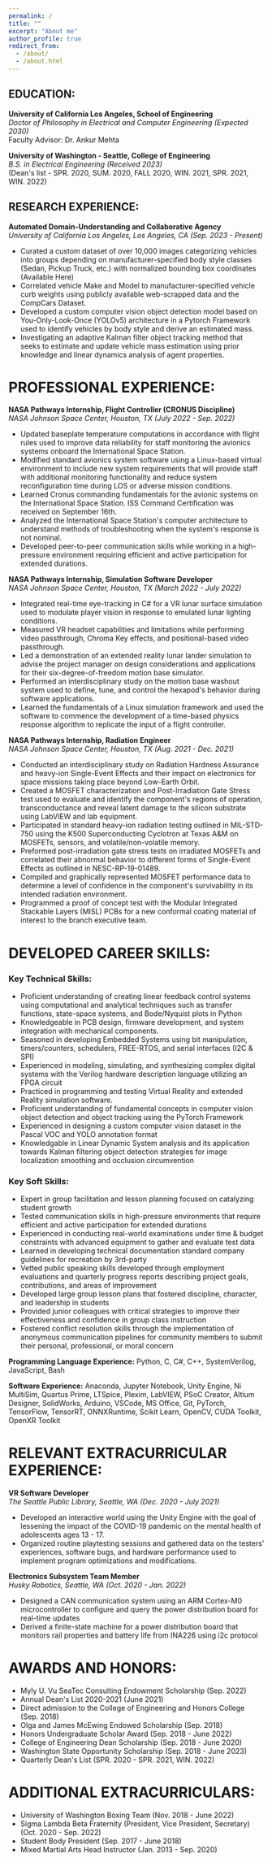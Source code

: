```yaml
---
permalink: /
title: ""
excerpt: "About me"
author_profile: true
redirect_from: 
  - /about/
  - /about.html
---
```


EDUCATION:
-----
**University of California Los Angeles, School of Engineering**<br>
*Doctor of Philosophy in Electrical and Computer Engineering (Expected 2030)*<br>
Faculty Advisor: Dr. Ankur Mehta

**University of Washington - Seattle, College of Engineering**<br>
*B.S. in Electrical Engineering (Received 2023)*<br>
(Dean's list - SPR. 2020, SUM. 2020, FALL 2020, WIN. 2021, SPR. 2021, WIN. 2022)

RESEARCH EXPERIENCE:
-----
**Automated Domain-Understanding and Collaborative Agency**<br>
*University of California Los Angeles, Los Angeles, CA (Sep. 2023 - Present)*
* Curated a custom dataset of over 10,000 images categorizing vehicles into groups depending on manufacturer-specified body style classes (Sedan, Pickup Truck, etc.) with normalized bounding box coordinates (Available Here)
* Correlated vehicle Make and Model to manufacturer-specified vehicle curb weights using publicly available web-scrapped data and the CompCars Dataset.
* Developed a custom computer vision object detection model based on You-Only-Look-Once (YOLOv5) architecture in a Pytorch Framework used to identify vehicles by body style and derive an estimated mass.
* Investigating an adaptive Kalman filter object tracking method that seeks to estimate and update vehicle mass estimation using prior knowledge and linear dynamics analysis of agent properties.

PROFESSIONAL EXPERIENCE:
=====
**NASA Pathways Internship, Flight Controller (CRONUS Discipline)**<br>
*NASA Johnson Space Center, Houston, TX (July 2022 - Sep. 2022)*
* Updated baseplate temperature computations in accordance with flight rules used to improve data reliability for staff monitoring the avionics systems onboard the International Space Station.
* Modified standard avionics system software using a Linux-based virtual environment to include new system requirements that will provide staff with additional monitoring functionality and reduce system reconfiguration time during LOS or adverse mission conditions.
* Learned Cronus commanding fundamentals for the avionic systems on the International Space Station. ISS Command Certification was received on September 16th.
* Analyzed the International Space Station's computer architecture to understand methods of troubleshooting when the system's response is not nominal.
* Developed peer-to-peer communication skills while working in a high-pressure environment requiring efficient and active participation for extended durations.

**NASA Pathways Internship, Simulation Software Developer**<br>
*NASA Johnson Space Center, Houston, TX (March 2022 - July 2022)*
* Integrated real-time eye-tracking in C# for a VR lunar surface simulation used to modulate player vision in
response to emulated lunar lighting conditions.
* Measured VR headset capabilities and limitations while performing video passthrough, Chroma Key effects,
and positional-based video passthrough.
* Led a demonstration of an extended reality lunar lander simulation to advise the project manager on design
considerations and applications for their six-degree-of-freedom motion base simulator.
* Performed an interdisciplinary study on the motion base washout system used to define, tune, and control
the hexapod's behavior during software applications.
* Learned the fundamentals of a Linux simulation framework and used the software to commence the
development of a time-based physics response algorithm to replicate the input of a flight controller.

**NASA Pathways Internship, Radiation Engineer**<br>
*NASA Johnson Space Center, Houston, TX (Aug. 2021 - Dec. 2021)*
* Conducted an interdisciplinary study on Radiation Hardness Assurance and heavy-ion Single-Event Effects and their impact on electronics for space missions taking place beyond Low-Earth Orbit.
* Created a MOSFET characterization and Post-Irradiation Gate Stress test used to evaluate and identify the component's regions of operation, transconductance and reveal latent damage to the silicon substrate using LabVIEW and lab equipment.
* Participated in standard heavy-ion radiation testing outlined in MIL-STD-750 using the K500 Superconducting Cyclotron at Texas A&M on MOSFETs, sensors, and volatile/non-volatile memory.
* Preformed post-irradiation gate stress tests on irradiated MOSFETs and correlated their abnormal behavior to different forms of Single-Event Effects as outlined in NESC-RP-19-01489.
* Compiled and graphically represented MOSFET performance data to determine a level of confidence in the component's survivability in its intended radiation environment.
* Programmed a proof of concept test with the Modular Integrated Stackable Layers (MISL) PCBs for a new conformal coating material of interest to the branch executive team.

DEVELOPED CAREER SKILLS:
=====
### **Key Technical Skills**:
* Proficient understanding of creating linear feedback control systems using computational and analytical techniques such as transfer functions, state-space systems, and Bode/Nyquist plots in Python
* Knowledgeable in PCB design, firmware development, and system integration with mechanical components.
* Seasoned in developing Embedded Systems using bit manipulation, timers/counters, schedulers, FREE-RTOS, and serial interfaces (I2C & SPI)
* Experienced in modeling, simulating, and synthesizing complex digital systems with the Verilog hardware description language utilizing an FPGA circuit
* Practiced in programming and testing Virtual Reality and extended Reality simulation software.
* Proficient understanding of fundamental concepts in computer vision object detection and object tracking using the PyTorch Framework
* Experienced in designing a custom computer vision dataset in the Pascal VOC and YOLO annotation format
* Knowledgable in Linear Dynamic System analysis and its application towards Kalman filtering object detection strategies for image localization smoothing and occlusion circumvention

### **Key Soft Skills**:
* Expert in group facilitation and lesson planning focused on catalyzing student growth
* Tested communication skills in high-pressure environments that require efficient and active participation for extended durations
* Experienced in conducting real-world examinations under time & budget constraints with advanced equipment to gather and evaluate test data
* Learned in developing technical documentation standard company guidelines for recreation by 3rd-party
* Vetted public speaking skills developed through employment evaluations and quarterly progress reports describing project goals, contributions, and areas of improvement
* Developed large group lesson plans that fostered discipline, character, and leadership in students
* Provided junior colleagues with critical strategies to improve their effectiveness and confidence in group class instruction
* Fostered conflict resolution skills through the implementation of anonymous communication pipelines for community members to submit their personal, professional, or moral concern

**Programming Language Experience:** Python, C, C#, C++, SystemVerilog, JavaScript, Bash

**Software Experience:** Anaconda, Jupyter Notebook, Unity Engine, Ni MultiSim, Quartus Prime, LTSpice, Plexim, LabVIEW, PSoC Creator, Altium Designer, SolidWorks, Arduino, VSCode, MS Office, Git, PyTorch, TensorFlow, TensorRT, ONNXRuntime, Scikit Learn, OpenCV, CUDA Toolkit, OpenXR Toolkit

RELEVANT EXTRACURRICULAR EXPERIENCE:
=====
**VR Software Developer**<br>
*The Seattle Public Library, Seattle, WA (Dec. 2020 - July 2021)*
* Developed an interactive world using the Unity Engine with the goal of lessening the impact of the COVID-19 pandemic on the mental health of adolescents ages 13 - 17.
* Organized routine playtesting sessions and gathered data on the testers' experiences, software bugs, and hardware performance used to implement program optimizations and modifications.

**Electronics Subsystem Team Member**<br>
*Husky Robotics, Seattle, WA (Oct. 2020 - Jan. 2022)*
* Designed a CAN communication system using an ARM Cortex-M0 microcontroller to configure and query the power distribution board for real-time updates
* Derived a finite-state machine for a power distribution board that monitors rail properties and battery life from INA226 using i2c protocol

AWARDS AND HONORS:
=====
* Myly U. Vu SeaTec Consulting Endowment Scholarship (Sep. 2022)
* Annual Dean's List 2020-2021 (June 2021)
* Direct admission to the College of Engineering and Honors College (Sep. 2018)
* Olga and James McEwing Endowed Scholarship (Sep. 2018)
* Honors Undergraduate Scholar Award (Sep. 2018 - June 2022)
* College of Engineering Dean Scholarship (Sep. 2018 - June 2020)
* Washington State Opportunity Scholarship (Sep. 2018 - June 2023)
* Quarterly Dean's List (SPR. 2020 - SPR. 2021, WIN. 2022)

ADDITIONAL EXTRACURRICULARS:
=====
* University of Washington Boxing Team (Nov. 2018 - June 2022)
* Sigma Lambda Beta Fraternity (President, Vice President, Secretary) (Oct. 2020 - Sep. 2022)
* Student Body President (Sep. 2017 - June 2018)
* Mixed Martial Arts Head Instructor (Jan. 2013 - Sep. 2020)